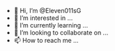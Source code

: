 - 👋 Hi, I’m @Eleven011sG
- 👀 I’m interested in ...
- 🌱 I’m currently learning ...
- 💞️ I’m looking to collaborate on ...
- 📫 How to reach me ...

<!---
Eleven011sG/Eleven011sG is a ✨ special ✨ repository because its `README.md` (this file) appears on your GitHub profile.
You can click the Preview link to take a look at your changes.
--->
